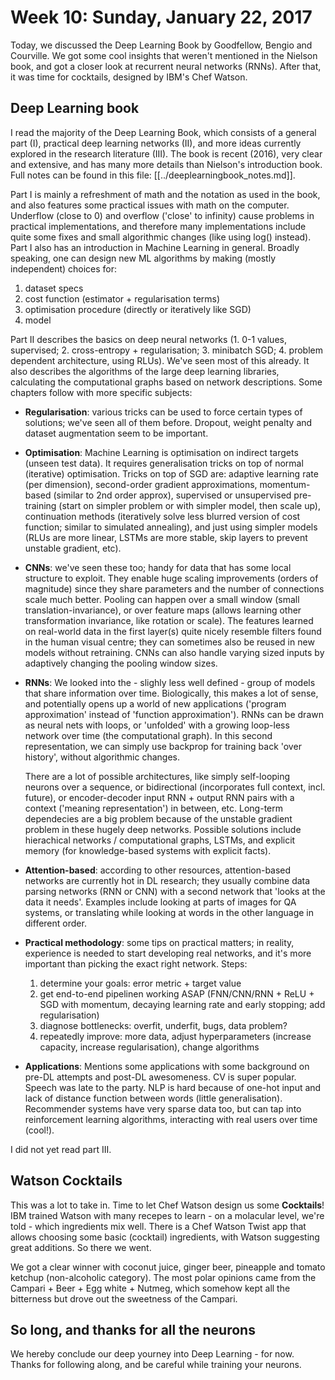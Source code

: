 # Week 10: Sunday, January 22, 2017

Today, we discussed the Deep Learning Book by Goodfellow, Bengio and Courville.
We got some cool insights that weren't mentioned in the Nielson book, and got
a closer look at recurrent neural networks (RNNs). After that, it was time for
cocktails, designed by IBM's Chef Watson.


## Deep Learning book
I read the majority of the Deep Learning Book, which consists of a general part
(I), practical deep learning networks (II), and more ideas currently explored
in the research literature (III). The book is recent (2016), very clear and
extensive, and has many more details than Nielson's introduction book.
Full notes can be found in this file: [[../deeplearningbook_notes.md]].

Part I is mainly a refreshment of math and the notation as used in the book,
and also features some practical issues with math on the computer. Underflow
(close to 0) and overflow ('close' to infinity) cause problems in practical
implementations, and therefore many implementations include quite some fixes
and small algorithmic changes (like using log() instead). Part I also has an
introduction in Machine Learning in general. Broadly speaking, one can design
new ML algorithms by making (mostly independent) choices for:
1. dataset specs
2. cost function (estimator + regularisation terms)
3. optimisation procedure (directly or iteratively like SGD)
4. model

Part II describes the basics on deep neural networks (1. 0-1 values,
supervised; 2. cross-entropy + regularisation; 3. minibatch SGD; 4. problem
dependent architecture, using RLUs). We've seen most of this already. It also
describes the algorithms of the large deep learning libraries, calculating the
computational graphs based on network descriptions. Some chapters follow with
more specific subjects:

* **Regularisation**: various tricks can be used to force certain types of
  solutions; we've seen all of them before. Dropout, weight penalty and
  dataset augmentation seem to be important.

* **Optimisation**: Machine Learning is optimisation on indirect targets
  (unseen test data). It requires generalisation tricks on top of normal
  (iterative) optimisation. Tricks on top of SGD are: adaptive learning rate
  (per dimension), second-order gradient approximations, momentum-based
  (similar to 2nd order approx), supervised or unsupervised pre-training
  (start on simpler problem or with simpler model, then scale up),
  continuation methods (iteratively solve less blurred version of cost
  function; similar to simulated annealing), and just using simpler models
  (RLUs are more linear, LSTMs are more stable, skip layers to prevent
  unstable gradient, etc).

* **CNNs**: we've seen these too; handy for data that has some local structure
  to exploit. They enable huge scaling improvements (orders of magnitude)
  since they share parameters and the number of connections scale much better.
  Pooling can happen over a small window (small translation-invariance), or
  over feature maps (allows learning other transformation invariance, like
  rotation or scale). The features learned on real-world data in the first
  layer(s) quite nicely resemble filters found in the human visual centre; they
  can sometimes also be reused in new models without retraining. CNNs can also
  handle varying sized inputs by adaptively changing the pooling window sizes.

* **RNNs**: We looked into the - slighly less well defined - group of models
  that share information over time. Biologically, this makes a lot of sense,
  and potentially opens up a world of new applications ('program approximation'
  instead of 'function approximation'). RNNs can be drawn as neural nets with
  loops, or 'unfolded' with a growing loop-less network over time
  (the computational graph). In this second representation, we can simply use
  backprop for training back 'over history', without algorithmic changes.
  
  There are a lot of possible architectures, like simply self-looping neurons
  over a sequence, or bidirectional (incorporates full context, incl. future),
  or encoder-decoder input RNN + output RNN pairs with a context ('meaning
  representation') in between, etc. Long-term dependecies are a big problem
  because of the unstable gradient problem in these hugely deep networks.
  Possible solutions include hierachical networks / computational graphs,
  LSTMs, and explicit memory (for knowledge-based systems with explicit facts).

* **Attention-based**: according to other resources, attention-based networks
  are currently hot in DL research; they usually combine data parsing networks
  (RNN or CNN) with a second network that 'looks at the data it needs'.
  Examples include looking at parts of images for QA systems, or translating
  while looking at words in the other language in different order.

* **Practical methodology**: some tips on practical matters; in reality,
  experience is needed to start developing real networks, and it's more
  important than picking the exact right network. Steps:
  1. determine your goals: error metric + target value
  2. get end-to-end pipelinen working ASAP (FNN/CNN/RNN + ReLU + SGD with
     momentum, decaying learning rate and early stopping; add regularisation)
  3. diagnose bottlenecks: overfit, underfit, bugs, data problem?
  4. repeatedly improve: more data, adjust hyperparameters (increase capacity,
     increase regularisation), change algorithms

* **Applications**: Mentions some applications with some background on pre-DL
  attempts and post-DL awesomeness. CV is super popular. Speech was late to the
  party. NLP is hard because of one-hot input and lack of distance function
  between words (little generalisation). Recommender systems have very sparse
  data too, but can tap into reinforcement learning algorithms, interacting
  with real users over time (cool!).

I did not yet read part III.


## Watson Cocktails
This was a lot to take in. Time to let Chef Watson design us some
**Cocktails**! IBM trained Watson with many recepes to learn - on a molacular
level, we're told - which ingredients mix well. There is a Chef Watson Twist
app that allows choosing some basic (cocktail) ingredients, with Watson
suggesting great additions. So there we went.

We got a clear winner with coconut juice, ginger beer, pineapple and tomato
ketchup (non-alcoholic category). The most polar opinions came from the
Campari + Beer + Egg white + Nutmeg, which somehow kept all the bitterness
but drove out the sweetness of the Campari.


## So long, and thanks for all the neurons
We hereby conclude our deep yourney into Deep Learning - for now. Thanks for
following along, and be careful while training your neurons.
